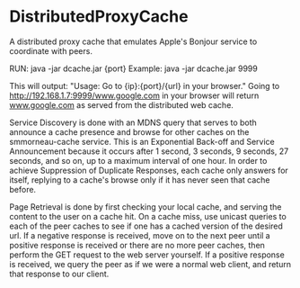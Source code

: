 DistributedProxyCache
=====================

A distributed proxy cache that emulates Apple's Bonjour service to coordinate
with peers.

RUN: java -jar dcache.jar {port}
Example: java -jar dcache.jar 9999

This will output: "Usage: Go to {ip}:{port}/{url} in your browser."
Going to http://192.168.1.7:9999/www.google.com in your browser will return
www.google.com as served from the distributed web cache.

Service Discovery is done with an MDNS query that serves to both announce
a cache presence and browse for other caches on the smmorneau-cache service.
This is an Exponential Back-off and Service Announcement because it occurs
after 1 second, 3 seconds, 9 seconds, 27 seconds, and so on, up to a maximum
interval of one hour. In order to achieve Suppression of Duplicate Responses,
each cache only answers for itself, replying to a cache's browse only if it has
never seen that cache before.

Page Retrieval is done by first checking your local cache, and serving the
content to the user on a cache hit. On a cache miss, use unicast queries to
each of the peer caches to see if one has a cached version of the desired url.
If a negative response is received, move on to the next peer until a positive
response is received or there are no more peer caches, then perform the GET
request to the web server yourself. If a positive response is received, we
query the peer as if we were a normal web client, and return that response to
our client.